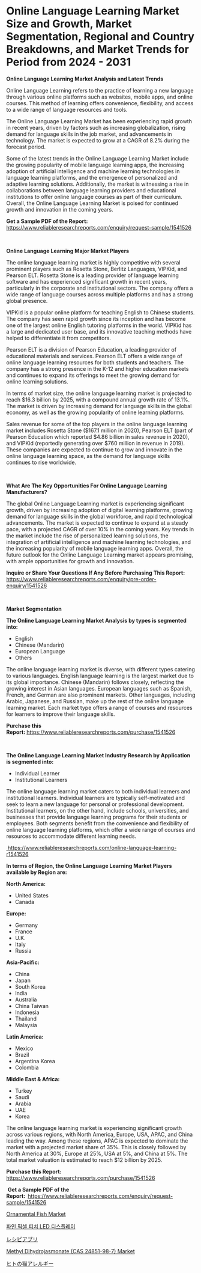 <p><h1>Online Language Learning Market Size and Growth, Market Segmentation, Regional and Country Breakdowns, and Market Trends for Period from 2024 -  2031</h1></p><p><strong>Online Language Learning Market Analysis and Latest Trends</strong></p>
<p><p>Online Language Learning refers to the practice of learning a new language through various online platforms such as websites, mobile apps, and online courses. This method of learning offers convenience, flexibility, and access to a wide range of language resources and tools.</p><p>The Online Language Learning Market has been experiencing rapid growth in recent years, driven by factors such as increasing globalization, rising demand for language skills in the job market, and advancements in technology. The market is expected to grow at a CAGR of 8.2% during the forecast period.</p><p>Some of the latest trends in the Online Language Learning Market include the growing popularity of mobile language learning apps, the increasing adoption of artificial intelligence and machine learning technologies in language learning platforms, and the emergence of personalized and adaptive learning solutions. Additionally, the market is witnessing a rise in collaborations between language learning providers and educational institutions to offer online language courses as part of their curriculum. Overall, the Online Language Learning Market is poised for continued growth and innovation in the coming years.</p></p>
<p><strong>Get a Sample PDF of the Report:&nbsp;</strong> <a href="https://www.reliableresearchreports.com/enquiry/request-sample/1541526">https://www.reliableresearchreports.com/enquiry/request-sample/1541526</a></p>
<p>&nbsp;</p>
<p><strong>Online Language Learning Major Market Players</strong></p>
<p><p>The online language learning market is highly competitive with several prominent players such as Rosetta Stone, Berlitz Languages, VIPKid, and Pearson ELT. Rosetta Stone is a leading provider of language learning software and has experienced significant growth in recent years, particularly in the corporate and institutional sectors. The company offers a wide range of language courses across multiple platforms and has a strong global presence.</p><p>VIPKid is a popular online platform for teaching English to Chinese students. The company has seen rapid growth since its inception and has become one of the largest online English tutoring platforms in the world. VIPKid has a large and dedicated user base, and its innovative teaching methods have helped to differentiate it from competitors.</p><p>Pearson ELT is a division of Pearson Education, a leading provider of educational materials and services. Pearson ELT offers a wide range of online language learning resources for both students and teachers. The company has a strong presence in the K-12 and higher education markets and continues to expand its offerings to meet the growing demand for online learning solutions.</p><p>In terms of market size, the online language learning market is projected to reach $16.3 billion by 2025, with a compound annual growth rate of 13.1%. The market is driven by increasing demand for language skills in the global economy, as well as the growing popularity of online learning platforms.</p><p>Sales revenue for some of the top players in the online language learning market includes Rosetta Stone ($167.1 million in 2020), Pearson ELT (part of Pearson Education which reported $4.86 billion in sales revenue in 2020), and VIPKid (reportedly generating over $760 million in revenue in 2019). These companies are expected to continue to grow and innovate in the online language learning space, as the demand for language skills continues to rise worldwide.</p></p>
<p>&nbsp;</p>
<p><strong>What Are The Key Opportunities For Online Language Learning Manufacturers?</strong></p>
<p><p>The global Online Language Learning market is experiencing significant growth, driven by increasing adoption of digital learning platforms, growing demand for language skills in the global workforce, and rapid technological advancements. The market is expected to continue to expand at a steady pace, with a projected CAGR of over 10% in the coming years. Key trends in the market include the rise of personalized learning solutions, the integration of artificial intelligence and machine learning technologies, and the increasing popularity of mobile language learning apps. Overall, the future outlook for the Online Language Learning market appears promising, with ample opportunities for growth and innovation.</p></p>
<p><strong>Inquire or Share Your Questions If Any Before Purchasing This Report:</strong> <a href="https://www.reliableresearchreports.com/enquiry/pre-order-enquiry/1541526">https://www.reliableresearchreports.com/enquiry/pre-order-enquiry/1541526</a></p>
<p>&nbsp;</p>
<p><strong>Market Segmentation</strong></p>
<p><strong>The Online Language Learning Market Analysis by types is segmented into:</strong></p>
<p><ul><li>English</li><li>Chinese (Mandarin)</li><li>European Language</li><li>Others</li></ul></p>
<p><p>The online language learning market is diverse, with different types catering to various languages. English language learning is the largest market due to its global importance. Chinese (Mandarin) follows closely, reflecting the growing interest in Asian languages. European languages such as Spanish, French, and German are also prominent markets. Other languages, including Arabic, Japanese, and Russian, make up the rest of the online language learning market. Each market type offers a range of courses and resources for learners to improve their language skills.</p></p>
<p><strong>Purchase this Report:&nbsp;</strong><a href="https://www.reliableresearchreports.com/purchase/1541526">https://www.reliableresearchreports.com/purchase/1541526</a></p>
<p>&nbsp;</p>
<p><strong>The Online Language Learning Market Industry Research by Application is segmented into:</strong></p>
<p><ul><li>Individual Learner</li><li>Institutional Learners</li></ul></p>
<p><p>The online language learning market caters to both individual learners and institutional learners. Individual learners are typically self-motivated and seek to learn a new language for personal or professional development. Institutional learners, on the other hand, include schools, universities, and businesses that provide language learning programs for their students or employees. Both segments benefit from the convenience and flexibility of online language learning platforms, which offer a wide range of courses and resources to accommodate different learning needs.</p></p>
<p><a href="https://www.reliableresearchreports.com/online-language-learning-r1541526">&nbsp;https://www.reliableresearchreports.com/online-language-learning-r1541526</a></p>
<p><strong>In terms of Region, the Online Language Learning Market Players available by Region are:</strong></p>
<p>
    <p> <strong> North America: </strong>
        <ul>
            <li>United States</li>
            <li>Canada</li>
        </ul>
        </p> 
    <p> <strong> Europe: </strong>
        <ul>
            <li>Germany</li>
            <li>France</li>
            <li>U.K.</li>
            <li>Italy</li>
            <li>Russia</li>
        </ul>
        </p> 
    <p> <strong> Asia-Pacific: </strong>
        <ul>
            <li>China</li>
            <li>Japan</li>
            <li>South Korea</li>
            <li>India</li>
            <li>Australia</li>
            <li>China Taiwan</li>
            <li>Indonesia</li>
            <li>Thailand</li>
            <li>Malaysia</li>
        </ul>
        </p> 
    <p> <strong> Latin America: </strong>
        <ul>
            <li>Mexico</li>
            <li>Brazil</li>
            <li>Argentina Korea</li>
            <li>Colombia</li>
        </ul>
        </p> 
    <p> <strong> Middle East & Africa: </strong>
        <ul>
            <li>Turkey</li>
            <li>Saudi</li>
            <li>Arabia</li>
            <li>UAE</li>
            <li>Korea</li>
        </ul>
    </p>
    </p>
<p><p>The online language learning market is experiencing significant growth across various regions, with North America, Europe, USA, APAC, and China leading the way. Among these regions, APAC is expected to dominate the market with a projected market share of 35%. This is closely followed by North America at 30%, Europe at 25%, USA at 5%, and China at 5%. The total market valuation is estimated to reach $12 billion by 2025.</p></p>
<p><strong>Purchase this Report: </strong><a href="https://www.reliableresearchreports.com/purchase/1541526">https://www.reliableresearchreports.com/purchase/1541526</a></p>
<p>&nbsp;<strong>Get a Sample PDF of the Report:&nbsp;&nbsp;</strong><a href="https://www.reliableresearchreports.com/enquiry/request-sample/1541526">https://www.reliableresearchreports.com/enquiry/request-sample/1541526</a></p>
<p><strong></strong></p>
<p><p><a href="https://issuu.com/reportprime-2/docs/ornamental-fish-market-size-2030.pptx">Ornamental Fish Market</a></p><p><a href="https://medium.com/@tomienow676/%EB%AF%B8%EC%84%B8-%ED%94%BD%EC%85%80-%EA%B0%84%EA%B2%A9-led-%EB%94%94%EC%8A%A4%ED%94%8C%EB%A0%88%EC%9D%B4-%EC%8B%9C%EC%9E%A5-%EA%B7%9C%EB%AA%A8-cagr-%ED%8A%B8%EB%A0%8C%EB%93%9C-2024-2030-15608fc497b8">파인 픽셀 피치 LED 디스플레이</a></p><p><a href="https://github.com/FrancoWeber2023/Market-Research-Report-List-1/blob/main/677316845626.md">レシピアプリ</a></p><p><a href="https://www.linkedin.com/pulse/methyl-dihydrojasmonate-cas-24851-98-7-market-size-focuses-krtbf">Methyl Dihydrojasmonate (CAS 24851-98-7) Market</a></p><p><a href="https://github.com/kegley4963/Market-Research-Report-List-1/blob/main/220557545621.md">ヒトの猫アレルギー</a></p></p>
